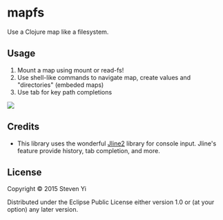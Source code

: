 # mapfs

Use a Clojure map like a filesystem.

## Usage

1. Mount a map using mount or read-fs!
2. Use shell-like commands to navigate map, create values and "directories" (embeded maps)
3. Use tab for key path completions

![](http://kunstmusik.com/mapfs.gif)

## Credits

* This library uses the wonderful [Jline2](https://github.com/jline/jline2/) library for
console input. Jline's feature provide history, tab completion, and more. 

## License

Copyright © 2015 Steven Yi 

Distributed under the Eclipse Public License either version 1.0 or (at
your option) any later version.

